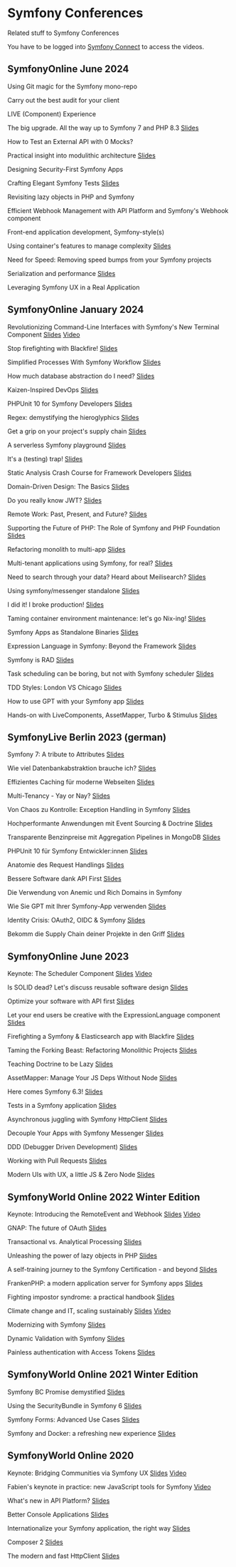 # Symfony Conferences
Related stuff to Symfony Conferences

You have to be logged into [Symfony Connect](https://connect.symfony.com/login) to access the videos.



## SymfonyOnline June 2024

Using Git magic for the Symfony mono-repo

Carry out the best audit for your client

LIVE (Component) Experience

The big upgrade. All the way up to Symfony 7 and PHP 8.3
[Slides](https://speakerdeck.com/barelon/the-big-upgrade-all-the-way-up-to-symfony-7-and-php-8-dot-3)

How to Test an External API with 0 Mocks?

Practical insight into modulithic architecture
[Slides](https://speakerdeck.com/maxbeckers/practical-insight-into-modulithic-architecture)

Designing Security-First Symfony Apps

Crafting Elegant Symfony Tests
[Slides](https://speakerdeck.com/kbond/crafting-elegant-symfony-tests)

Revisiting lazy objects in PHP and Symfony

Efficient Webhook Management with API Platform and Symfony's Webhook component

Front-end application development, Symfony-style(s)

Using container's features to manage complexity
[Slides](https://haru-atari.com/files/conferences/advanced-symfony-container.pdf)

Need for Speed: Removing speed bumps from your Symfony projects

Serialization and performance
[Slides](https://slides.com/mathiasarlaud/symfony-live-un-serializer-sous-steroides-21e5b7)

Leveraging Symfony UX in a Real Application



## SymfonyOnline January 2024

Revolutionizing Command-Line Interfaces with Symfony's New Terminal Component
[Slides](https://speakerdeck.com/fabpot/the-symfony-terminal-component) 
[Video](https://live.symfony.com/account/replay/video/900)

Stop firefighting with Blackfire!
[Slides](https://speakerdeck.com/thomasdiluccio/stop-firefigthing-with-blackfire)

Simplified Processes With Symfony Workflow
[Slides](https://speakerdeck.com/brunohsouza/simplified-process-with-symfony-workflow)

How much database abstraction do I need?
[Slides](https://slidr.io/derrabus/how-much-database-abstraction-do-i-need)

Kaizen-Inspired DevOps
[Slides](https://speakerdeck.com/bbujisic/kaizen-inspired-devops)

PHPUnit 10 for Symfony Developers
[Slides](https://thephp.cc/presentations/phpunit-10-for-symfony-developers?ref=symfony)

Regex: demystifying the hieroglyphics
[Slides](https://github.com/Mupsi/regex-presentation)

Get a grip on your project's supply chain
[Slides](https://naderman.de/slippy/slides/2023-12-07-SymfonyCon-Brussels-Get-a-Grip-On-Your-Projects-Supply-Chain.pdf)

A serverless Symfony playground
[Slides](https://docs.google.com/presentation/d/1Q3RHMKRXDmcoTAyMY-GcA3CD18O-u0GGaWz0Tw0OHiA/edit?usp=sharing)

It's a (testing) trap!
[Slides](https://speakerdeck.com/leichteckig/its-a-testing-trap-common-end-to-end-pitfalls-and-how-to-solve-them)

Static Analysis Crash Course for Framework Developers
[Slides](https://speakerdeck.com/ondrejmirtes/static-analysis-crash-course-for-framework-developers)

Domain-Driven Design: The Basics
[Slides](https://speakerdeck.com/skoop/domain-driven-design-the-basics-symfonycon-2023-brussels)

Do you really know JWT?
[Slides](https://slides.com/kpn13/do-you-really-know-jwt)

Remote Work: Past, Present, and Future?
[Slides](https://speakerdeck.com/fredplais/is-remote-the-past-or-the-future-of-work)

Supporting the Future of PHP: The Role of Symfony and PHP Foundation
[Slides](https://speakerdeck.com/nicolasgrekas/symfony-php-and-its-foundation)

Refactoring monolith to multi-app
[Slides](https://speakerdeck.com/flovntp/the-forking-beast-refactoring-monolithic-projects)

Multi-tenant applications using Symfony, for real?
[Slides](https://speakerdeck.com/tucksaun/multi-tenant-applications-using-symfony-for-real)

Need to search through your data? Heard about Meilisearch?
[Slides](https://speakerdeck.com/guikingone/need-to-search-through-your-data-heard-about-meilisearch)

Using symfony/messenger standalone
[Slides](https://github.com/susannemoog/presentations/blob/main/symfony.md)

I did it! I broke production!
[Slides](https://github.com/SofLesc/talks/blob/master/I%20did%20it%20!%20I%20broke%20production%20!%20-%20SymfonyCon.pdf)

Taming container environment maintenance: let's go Nix-ing!
[Slides](https://speakerdeck.com/lolautruche/lets-go-nix-ing)

Symfony Apps as Standalone Binaries
[Slides](https://dunglas.dev/2023/12/php-and-symfony-apps-as-standalone-binaries/)

Expression Language in Symfony: Beyond the Framework
[Slides](https://rjanot.github.io/expression-language-sfcon2023)

Symfony is RAD
[Slides](https://talks.rskuipers.com/symfony-is-rad/30-minutes.html)

Task scheduling can be boring, but not with Symfony scheduler
[Slides](https://speakerdeck.com/alli83/task-scheduling-can-be-boring-but-not-with-symfony-scheduler)

TDD Styles: London VS Chicago
[Slides](https://speakerdeck.com/mollokhan/tdd-styles-london-vs-chicago)

How to use GPT with your Symfony app
[Slides](https://speakerdeck.com/el_stoffel/how-to-use-gpt-with-your-symfony-app-en)

Hands-on with LiveComponents, AssetMapper, Turbo & Stimulus
[Slides](https://speakerdeck.com/weaverryan/hands-on-with-livecomponents-assetmapper-stimulus-and-turbo)



## SymfonyLive Berlin 2023 (german)

Symfony 7: A tribute to Attributes
[Slides](https://speakerdeck.com/nicolasgrekas/symfony-7-a-tribute-to-attributes)

Wie viel Datenbankabstraktion brauche ich?
[Slides](https://slidr.io/derrabus/wie-viel-datenbankabstraktion-brauche-ich)

Effizientes Caching für moderne Webseiten
[Slides](https://speakerdeck.com/chirimoya/caching-the-uncacheable)

Multi-Tenancy - Yay or Nay?
[Slides](https://github.com/SiMoeBoe/multi-tenancy-yon-talk/blob/main/Multi-Tenancy-YayOrNay.pdf)

Von Chaos zu Kontrolle: Exception Handling in Symfony
[Slides](https://drive.google.com/file/d/1Sa-YK9vktJjSTXP4Uz6ck2WyiSkE65Hd/view?usp=sharing)

Hochperformante Anwendungen mit Event Sourcing & Doctrine
[Slides](https://thephp.cc/praesentationen/phpunit-10-fuer-symfony-entwicklerinnen?ref=symfony)

Transparente Benzinpreise mit Aggregation Pipelines in MongoDB
[Slides](https://speakerdeck.com/xabbuh/anatomie-des-request-handlings)

PHPUnit 10 für Symfony Entwickler:innen
[Slides](https://speakerdeck.com/maxbeckers/bessere-software-dank-api-first)

Anatomie des Request Handlings
[Slides](https://speakerdeck.com/el_stoffel/how-to-use-gpt-and-symfony-with-your-app-de)

Bessere Software dank API First
[Slides](https://speakerdeck.com/maxbeckers/bessere-software-dank-api-first)

Die Verwendung von Anemic und Rich Domains in Symfony

Wie Sie GPT mit Ihrer Symfony-App verwenden
[Slides](https://speakerdeck.com/el_stoffel/how-to-use-gpt-and-symfony-with-your-app-de)

Identity Crisis: OAuth2, OIDC & Symfony
[Slides](https://speakerdeck.com/dbrumann/identity-crisis-oauth2-oidc-and-symfony)

Bekomm die Supply Chain deiner Projekte in den Griff
[Slides](https://naderman.de/slippy/slides/2023-10-06-SymfonyLive-Berlin-Bekomm-die-Supply-Chain-deiner-Projekte-in-den-Griff.pdf)



## SymfonyOnline June 2023

Keynote: The Scheduler Component
[Slides](https://speakerdeck.com/fabpot/our-of-band-activities-the-scheduler-component)
[Video](https://live.symfony.com/account/replay/video/821)

Is SOLID dead? Let's discuss reusable software design
[Slides](https://www.slideshare.net/ukaszChruciel1/symfonylive-online-2023-is-solid-dead-pdf)

Optimize your software with API first
[Slides](https://speakerdeck.com/maxbeckers/api-first-symfony-online)

Let your end users be creative with the ExpressionLanguage component
[Slides](https://slides.com/floriandavidmerle/symfony-online-june-2023-expression-language)

Firefighting a Symfony & Elasticsearch app with Blackfire
[Slides](https://speakerdeck.com/thepanz/symfonycon-june-2023-firefighting-a-symfony-and-elasticsearch-app-with-blackfire)

Taming the Forking Beast: Refactoring Monolithic Projects
[Slides](https://docs.google.com/presentation/d/15OD8JlYLgRwQVdY_VPhrfZ2z9cVn3n9I3AgXFUDT_Qk/edit?usp=sharing)

Teaching Doctrine to be Lazy
[Slides](https://speakerdeck.com/kbond/teaching-doctrine-to-be-lazy)

AssetMapper: Manage Your JS Deps Without Node
[Slides](https://dunglas.dev/2023/03/symfony-importmaps-manage-your-javascript-dependencies-without-node/)

Here comes Symfony 6.3!
[Slides](https://speakerdeck.com/alexandresalome/tests-in-a-symfony-application)

Tests in a Symfony application
[Slides](https://speakerdeck.com/alli83/en-sflive2023-juggle-asynchronously-with-symfony-http-client/edit)

Asynchronous juggling with Symfony HttpClient
[Slides](https://speakerdeck.com/alli83/en-sflive2023-juggle-asynchronously-with-symfony-http-client/edit)

Decouple Your Apps with Symfony Messenger
[Slides](https://slidr.io/derrabus/decouple-your-apps-with-symfony-messenger-symfonyonline-2023)

DDD (Debugger Driven Development)
[Slides](https://es.slideshare.net/carlosgranados/ddd-debugger-driven-development)

Working with Pull Requests
[Slides](https://malte-wunsch.de/talks/2023-06-16-symfony-online/Working-With-Pull-Requests.pdf)

Modern UIs with UX, a little JS & Zero Node
[Slides](https://speakerdeck.com/weaverryan/modern-uis-with-ux-a-little-js-and-zero-node)



## SymfonyWorld Online 2022 Winter Edition

Keynote: Introducing the RemoteEvent and Webhook
[Slides](https://speakerdeck.com/fabpot/symfonycon-2022-keynote-webhooks)
[Video](https://live.symfony.com/account/replay/video/769)

GNAP: The future of OAuth
[Slides](https://speakerdeck.com/chalasr/gnap-the-future-of-oauth)

Transactional vs. Analytical Processing
[Slides](https://speakerdeck.com/el_stoffel/transactional-vs-analytical-processing)

Unleashing the power of lazy objects in PHP
[Slides](https://speakerdeck.com/nicolasgrekas/unleashing-the-power-of-lazy-objects-in-php)

A self-training journey to the Symfony Certification - and beyond
[Slides](https://speakerdeck.com/cajou/a-self-training-journey-to-the-symfony-certification)

FrankenPHP: a modern application server for Symfony apps
[Slides](https://dunglas.dev/2022/10/frankenphp-the-modern-php-app-server-written-in-go/)

Fighting impostor syndrome: a practical handbook
[Slides](https://docs.google.com/presentation/d/1CE7CiauD6_--inmPiL1Rwue7sm67umDI_wshvcv_n_0/edit?usp=sharing)

Climate change and IT, scaling sustainably
[Slides](https://speakerdeck.com/fredplais/climate-change-and-the-cloud-platform-dot-sh-view-point)
[Video](https://live.symfony.com/account/replay/video/790)

Modernizing with Symfony
[Slides](https://slidr.io/derrabus/modernizing-with-symfony-symfonycon-2022)

Dynamic Validation with Symfony
[Slides](https://speakerdeck.com/marionleherisson/how-to-dynamically-validate-data-with-symfony)

Painless authentication with Access Tokens
[Slides](https://speakerdeck.com/welcomattic/painless-authentication-with-access-tokens)


## SymfonyWorld Online 2021 Winter Edition

Symfony BC Promise demystified
[Slides](https://slides.com/chalasr/symfonybc-promise-demystifed)

Using the SecurityBundle in Symfony 6
[Slides](https://wouterj.nl/2021/12/security-winterworld21)

Symfony Forms: Advanced Use Cases
[Slides](https://speakerdeck.com/alexandresalome/symfony-forms-advanced-use-cases)

Symfony and Docker: a refreshing new experience
[Slides](https://dunglas.dev/2021/12/symfonys-new-native-docker-support-symfony-world/)



## SymfonyWorld Online 2020

Keynote: Bridging Communities via Symfony UX
[Slides](https://speakerdeck.com/fabpot/symfony-ux)
[Video](https://live.symfony.com/account/replay/video/515)

Fabien's keynote in practice: new JavaScript tools for Symfony
[Video](https://live.symfony.com/account/replay/video/530)

What's new in API Platform?
[Slides](https://dunglas.dev/2020/12/api-platform-2-6-php-8-support-next-js-and-nuxt-js-app-generator-caddy-server-activitypub-and-much-more/)

Better Console Applications
[Slides](https://speakerdeck.com/el_stoffel/better-console-applications-symfonyworld-2020)

Internationalize your Symfony application, the right way
[Slides](https://speakerdeck.com/welcomattic/internationalize-your-symfony-application-the-right-way)

Composer 2
[Slides](https://naderman.de/slippy/slides/2020-12-04-SymfonyWorld-Online-2020-Composer-2.pdf)

The modern and fast HttpClient
[Slides](https://speakerdeck.com/brunohsouza/the-modern-and-fast-httpclient)
